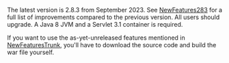 The latest version is 2.8.3 from September 2023. See [NewFeatures283](/p/jforum2/wiki2/NewFeatures283/) for a full list of improvements
compared to the previous version. All users should upgrade. A Java 8 JVM and a Servlet 3.1 container is required.

If you want to use the as-yet-unreleased features mentioned in [NewFeaturesTrunk](/p/jforum2/wiki2/NewFeaturesTrunk/),
you'll have to download the source code and build the war file yourself.


